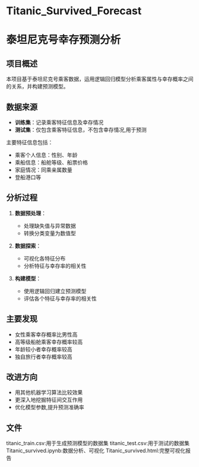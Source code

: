 # Titanic_Survived_Forecast

# 泰坦尼克号幸存预测分析

## 项目概述
本项目基于泰坦尼克号乘客数据，运用逻辑回归模型分析乘客属性与幸存概率之间的关系，并构建预测模型。

## 数据来源
- **训练集**：记录乘客特征信息及幸存情况
- **测试集**：仅包含乘客特征信息，不包含幸存情况,用于预测

主要特征信息包括：
- 乘客个人信息：性别、年龄
- 乘船信息：船舱等级、船票价格
- 家庭情况：同乘亲属数量
- 登船港口等

## 分析过程
1. **数据预处理**：
   - 处理缺失值与异常数据
   - 转换分类变量为数值型

2. **数据探索**：
   - 可视化各特征分布
   - 分析特征与幸存率的相关性

3. **构建模型**：
   - 使用逻辑回归建立预测模型
   - 评估各个特征与幸存率的相关性

## 主要发现
- 女性乘客幸存概率比男性高
- 高等级船舱乘客幸存概率较高
- 年龄较小者幸存概率较高
- 独自旅行者幸存概率较高

## 改进方向
- 用其他机器学习算法比较效果
- 更深入地挖掘特征间交互作用
- 优化模型参数,提升预测准确率

## 文件
titanic_train.csv:用于生成预测模型的数据集
titanic_test.csv:用于测试的数据集
Titanic_survived.ipynb:数据分析、可视化
Titanic_survived.html:完整可视化报告
